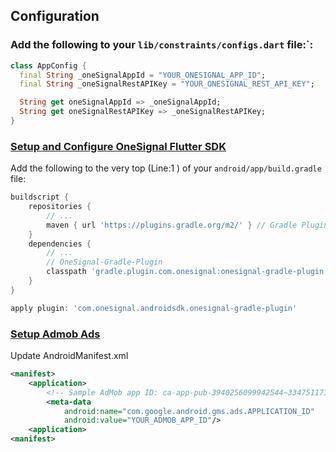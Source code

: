 ## Configuration

### Add the following to your `lib/constraints/configs.dart` file:`:
```dart
class AppConfig {
  final String _oneSignalAppId = "YOUR_ONESIGNAL_APP_ID";
  final String _oneSignalRestAPIKey = "YOUR_ONESIGNAL_REST_API_KEY";

  String get oneSignalAppId => _oneSignalAppId;
  String get oneSignalRestAPIKey => _oneSignalRestAPIKey;
}
```

### [Setup and Configure OneSignal Flutter SDK](https://documentation.onesignal.com/docs/flutter-sdk-setup)
Add the following to the very top (Line:1 ) of your `android/app/build.gradle` file:
```gradle
buildscript {
    repositories {
        // ...
        maven { url 'https://plugins.gradle.org/m2/' } // Gradle Plugin Portal
    }
    dependencies {
        // ...
        // OneSignal-Gradle-Plugin
        classpath 'gradle.plugin.com.onesignal:onesignal-gradle-plugin:[0.12.10, 0.99.99]'
    }
}

apply plugin: 'com.onesignal.androidsdk.onesignal-gradle-plugin'
```

### [Setup Admob Ads](https://developers.google.com/admob/flutter/quick-start)
Update AndroidManifest.xml
```xml
<manifest>
    <application>
        <!-- Sample AdMob app ID: ca-app-pub-3940256099942544~3347511713 -->
        <meta-data
            android:name="com.google.android.gms.ads.APPLICATION_ID"
            android:value="YOUR_ADMOB_APP_ID"/>
    <application>
<manifest>
```